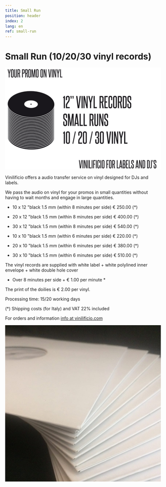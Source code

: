 ```yaml
---
title: Small Run
position: header
index: 2
lang: en
ref: small-run
---
```

# Small Run (10/20/30 vinyl records)


![infographic vinili](/img/PROMO-SMALL-RUNS_GFX_big-5.jpg)

Vinilificio offers a audio transfer service on vinyl designed for DJs and labels.

We pass the audio on vinyl for your promos in small quantities without having to wait months and engage in large quantities.

* 10 x 12 "black 1.5 mm (within 8 minutes per side) € 250.00 (*)
* 20 x 12 "black 1.5 mm (within 8 minutes per side) € 400.00 (*)
* 30 x 12 "black 1.5 mm (within 8 minutes per side) € 540.00 (*)


* 10 x 10 "black 1.5 mm (within 6 minutes per side) € 220.00 (*)
* 20 x 10 "black 1.5 mm (within 6 minutes per side) € 380.00 (*)
* 30 x 10 "black 1.5 mm (within 6 minutes per side) € 510.00 (*)


The vinyl records are supplied with white label + white polylined inner envelope + white double hole cover

* Over 8 minutes per side + € 1.00 per minute *

The print of the doilies is € 2.00 per vinyl.

Processing time: 15/20 working days

(*) Shipping costs (for Italy) and VAT 22% included



For orders and information <a href="mailto:info@vinilificio.com"> info at vinilificio.com </a>


![small runs](/img/small_run_01.jpg)
